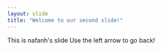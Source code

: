 ```yaml
---
layout: slide
title: "Welcome to our second slide!"
---
```

This is nafanh's slide
Use the left arrow to go back!
